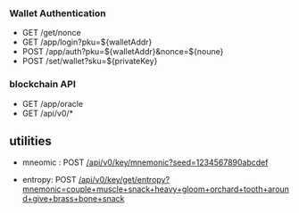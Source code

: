 

### Wallet Authentication

- GET /get/nonce
- GET /app/login?pku=\${walletAddr}
- POST /app/auth?pku=\${walletAddr}&nonce=\${noune}
- POST /set/wallet?sku=\${privateKey}

### blockchain API
- GET /app/oracle
- GET /api/v0/\*




## utilities

- mneomic : POST [/api/v0/key/mnemonic?seed=1234567890abcdef](http:/0:5000/api/v0/key/mnemonic?seed=1234567890abcdef)
* entropy: POST [/api/v0/key/get/entropy?mnemonic=couple+muscle+snack+heavy+gloom+orchard+tooth+around+give+brass+bone+snack](http://0:5000/api/v0/key/get/entropy?mnemonic=couple+muscle+snack+heavy+gloom+orchard+tooth+around+give+brass+bone+snack)